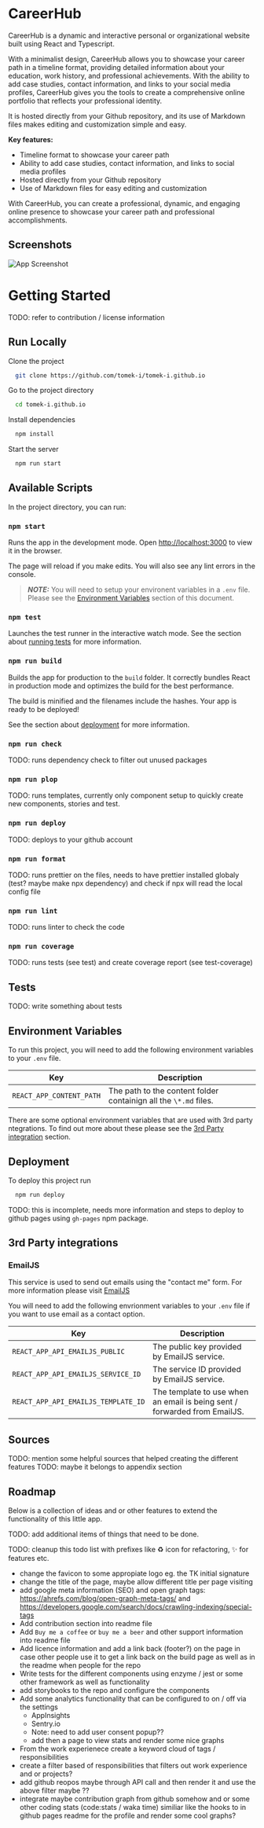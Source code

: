# CareerHub

CareerHub is a dynamic and interactive personal or organizational website built using React and Typescript.

With a minimalist design, CareerHub allows you to showcase your career path in a timeline format, providing detailed information about your education, work history, and professional achievements. With the ability to add case studies, contact information, and links to your social media profiles, CareerHub gives you the tools to create a comprehensive online portfolio that reflects your professional identity.

It is hosted directly from your Github repository, and its use of Markdown files makes editing and customization simple and easy.

**Key features:**

- Timeline format to showcase your career path
- Ability to add case studies, contact information, and links to social media profiles
- Hosted directly from your Github repository
- Use of Markdown files for easy editing and customization

With CareerHub, you can create a professional, dynamic, and engaging online presence to showcase your career path and professional accomplishments.

## Screenshots

![App Screenshot](https://via.placeholder.com/468x300?text=App+Screenshot+Here)

# Getting Started

TODO: refer to contribution / license information

## Run Locally

Clone the project

```bash
  git clone https://github.com/tomek-i/tomek-i.github.io
```

Go to the project directory

```bash
  cd tomek-i.github.io
```

Install dependencies

```bash
  npm install
```

Start the server

```bash
  npm run start
```

## Available Scripts

In the project directory, you can run:

### `npm start`

Runs the app in the development mode.
Open [http://localhost:3000](http://localhost:3000) to view it in the browser.

The page will reload if you make edits.
You will also see any lint errors in the console.

> **_NOTE:_** You will need to setup your environent variables in a `.env` file. Please see the [Environment Variables](#environment-variables) section of this document.

### `npm test`

Launches the test runner in the interactive watch mode.
See the section about [running tests](#tests) for more information.

### `npm run build`

Builds the app for production to the `build` folder.
It correctly bundles React in production mode and optimizes the build for the best performance.

The build is minified and the filenames include the hashes.
Your app is ready to be deployed!

See the section about [deployment](#deployment) for more information.

### `npm run check`

TODO: runs dependency check to filter out unused packages

### `npm run plop`

TODO: runs templates, currently only component setup to quickly create new components, stories and test.

### `npm run deploy`

TODO: deploys to your github account

### `npm run format`

TODO: runs prettier on the files, needs to have prettier installed globaly (test? maybe make npx dependency) and check if npx will read the local config file

### `npm run lint`

TODO: runs linter to check the code

### `npm run coverage`

TODO: runs tests (see test) and create coverage report (see test-coverage)

## Tests

TODO: write something about tests

## Environment Variables

To run this project, you will need to add the following environment variables to your `.env` file.

| Key                      | Description                                                      |
| ------------------------ | ---------------------------------------------------------------- |
| `REACT_APP_CONTENT_PATH` | The path to the content folder containign all the `\*.md` files. |

There are some optional environment variables that are used with 3rd party ntegrations. To find out more about these please see the [3rd Party integration](#3rd-party-integrations) section.

## Deployment

To deploy this project run

```bash
  npm run deploy
```

TODO: this is incomplete, needs more information and steps to deploy to github pages using `gh-pages` npm package.

## 3rd Party integrations

### EmailJS

This service is used to send out emails using the "contact me" form. For more information please visit [EmailJS](https://www.emailjs.com)

You will need to add the following envrionment variables to your `.env` file if you want to use email as a contact option.

| Key                                 | Description                                                               |
| ----------------------------------- | ------------------------------------------------------------------------- |
| `REACT_APP_API_EMAILJS_PUBLIC`      | The public key provided by EmailJS service.                               |
| `REACT_APP_API_EMAILJS_SERVICE_ID`  | The service ID provided by EmailJS service.                               |
| `REACT_APP_API_EMAILJS_TEMPLATE_ID` | The template to use when an email is being sent / forwarded from EmailJS. |

## Sources

TODO: mention some helpful sources that helped creating the different features
TODO: maybe it belongs to appendix section

## Roadmap

Below is a collection of ideas and or other features to extend the functionality of this little app.

TODO: add additional items of things that need to be done.

TODO: cleanup this todo list with prefixes like ♻️ icon for refactoring, ✨ for features etc.

- change the favicon to some appropiate logo eg. the TK initial signature
- change the title of the page, maybe allow different title per page visiting
- add google meta information (SEO) and open graph tags: https://ahrefs.com/blog/open-graph-meta-tags/ and https://developers.google.com/search/docs/crawling-indexing/special-tags
- Add contribution section into readme file
- Add `Buy me a coffee` or `buy me a beer` and other support information into readme file
- Add licence information and add a link back (footer?) on the page in case other people use it to get a link back on the build page as well as in the readme when people for the repo
- Write tests for the different components using enzyme / jest or some other framework as well as functionality
- add storybooks to the repo and configure the components
- Add some analytics functionality that can be configured to on / off via the settings
  - AppInsights
  - Sentry.io
  - Note: need to add user consent popup??
  - add then a page to view stats and render some nice graphs
- From the work experienece create a keyword cloud of tags / responsibilities
- create a filter based of responsibilities that filters out work experience and or projects?
- add github reopos maybe through API call and then render it and use the above filter maybe ??
- integrate maybe contribution graph from github somehow and or some other coding stats (code:stats / waka time) similiar like the hooks to in github pages readme for the profile and render some cool graphs?
